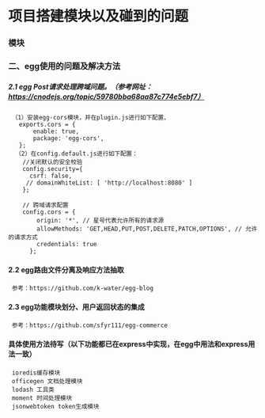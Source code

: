 # 项目搭建模块以及碰到的问题

### 模块



### 二、egg使用的问题及解决方法
##### 2.1 egg Post请求处理跨域问题。（参考网址：https://cnodejs.org/topic/59780bba68aa87c774e5ebf7）
     （1）安装egg-cors模块，并在plugin.js进行如下配置、
       exports.cors = {
           enable: true,
           package: 'egg-cors',
       };
      （2）在config.default.js进行如下配置：
        //关闭默认的安全校验
        config.security={
          csrf: false,
         // domainWhiteList: [ 'http://localhost:8080' ]
        };
      
        // 跨域请求配置
        config.cors = {
            origin: '*', // 星号代表允许所有的请求源
            allowMethods: 'GET,HEAD,PUT,POST,DELETE,PATCH,OPTIONS', // 允许的请求方式
            credentials: true
          };
#### 2.2 egg路由文件分离及响应方法抽取
     参考：https://github.com/k-water/egg-blog
      
#### 2.3 egg功能模块划分、用户返回状态的集成
     参考：https://github.com/sfyr111/egg-commerce
     
#### 具体使用方法待写（以下功能都已在express中实现，在egg中用法和express用法一致）
     ioredis缓存模块
     officegen 文档处理模块
     lodash 工具类
     moment 时间处理模块
     jsonwebtoken token生成模块